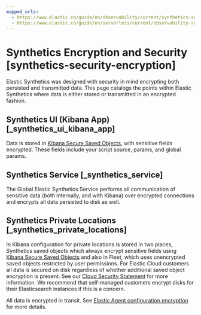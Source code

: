 ```yaml
---
mapped_urls:
  - https://www.elastic.co/guide/en/observability/current/synthetics-security-encryption.html
  - https://www.elastic.co/guide/en/serverless/current/observability-synthetics-security-encryption.html
---
```


# Synthetics Encryption and Security [synthetics-security-encryption]

Elastic Synthetics was designed with security in mind encrypting both persisted and transmitted data. This page catalogs the points within Elastic Synthetics where data is either stored or transmitted in an encrypted fashion.


## Synthetics UI (Kibana App) [_synthetics_ui_kibana_app]

Data is stored in [Kibana Secure Saved Objects](../../../deploy-manage/security/secure-saved-objects.md), with sensitive fields encrypted. These fields include your script source, params, and global params.


## Synthetics Service [_synthetics_service]

The Global Elastic Synthetics Service performs all communication of sensitive data (both internally, and with Kibana) over encrypted connections and encrypts all data persisted to disk as well.


## Synthetics Private Locations [_synthetics_private_locations]

In Kibana configuration for private locations is stored in two places, Synthetics saved objects which always encrypt sensitive fields using [Kibana Secure Saved Objects](../../../deploy-manage/security/secure-saved-objects.md) and also in Fleet, which uses unencrypted saved objects restricted by user permissions. For Elastic Cloud customers all data is secured on disk regardless of whether additional saved object encryption is present. See our [Cloud Security Statement](https://www.elastic.co/cloud/security) for more information. We recommend that self-managed customers encrypt disks for their Elasticsearch instances if this is a concern.

All data is encrypted in transit. See [Elastic Agent configuration encryption](asciidocalypse://docs/docs-content/docs/reference/ingestion-tools/fleet/_agent_configuration_encryption.md) for more details.